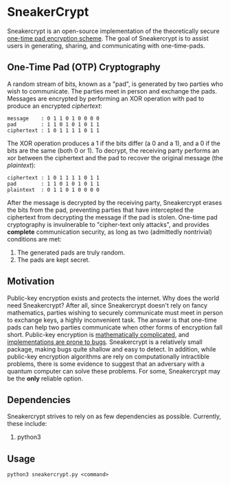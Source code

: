 # SneakerCrypt
Sneakercrypt is an open-source implementation of the theoretically secure [one-time pad encryption scheme](https://en.wikipedia.org/wiki/One-time_pad). The goal of Sneakercrypt is to assist users in generating, sharing, and communicating with one-time-pads.

##  One-Time Pad (OTP) Cryptography
A random stream of bits, known as a "pad", is generated by two parties who wish to communicate. The parties meet in person and exchange the pads. Messages are encrypted by performing an XOR operation with pad to produce an encrypted *ciphertext*:

	message    : 0 1 1 0 1 0 0 0 0
	pad        : 1 1 0 1 0 1 0 1 1
	ciphertext : 1 0 1 1 1 1 0 1 1

The XOR operation produces a 1 if the bits differ (a 0 and a 1), and a 0 if the bits are the same (both 0 or 1). To decrypt, the receiving party performs an xor between the ciphertext and the pad to recover the original message (the *plaintext*):

	ciphertext : 1 0 1 1 1 1 0 1 1
	pad        : 1 1 0 1 0 1 0 1 1
	plaintext  : 0 1 1 0 1 0 0 0 0

After the message is decrypted by the receiving party, Sneakercrypt erases the bits from the pad, preventing parties that have intercepted the ciphertext from decrypting the message if the pad is stolen. One-time pad cryptography is invulnerable to "cipher-text only attacks", and provides **complete** communication security, as long as two (admittedly nontrivial) conditions are met:

1. The generated pads are truly random.
2. The pads are kept secret.

## Motivation
Public-key encryption exists and protects the internet. Why does the world need Sneakercrypt? After all, since Sneakercrypt doesn't rely on fancy mathematics, parties wishing to securely communicate must meet in person to exchange keys, a highly inconvenient task. The answer is that one-time pads can help two parties communicate when other forms of encryption fall short. Public-key encryption is [mathematically complicated](https://en.wikipedia.org/wiki/RSA_%28algorithm%29#Key_generation), and [implementations are prone to bugs](https://en.wikipedia.org/wiki/Heartbleed). Sneakercrypt is a relatively small package, making bugs quite shallow and easy to detect. In addition, while public-key encryption algorithms are rely on computationally intractible problems, there is some evidence to suggest that an adversary with a quantum computer can solve these problems. For some, Sneakercrypt may be the **only** reliable option.    

## Dependencies
Sneakercrypt strives to rely on as few dependencies as possible. Currently, these include:

1. python3

## Usage
	python3 sneakercrypt.py <command>

